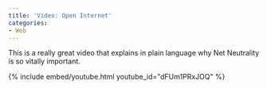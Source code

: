 ```yaml
---
title: 'Video: Open Internet'
categories:
- Web
---
```


This is a really great video that explains in plain language why Net Neutrality is so vitally important.

{% include embed/youtube.html youtube_id="dFUm1PRxJOQ" %}

